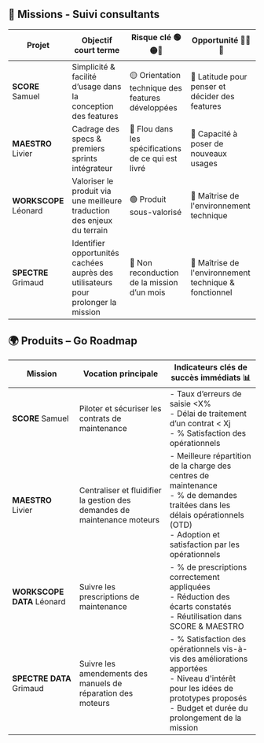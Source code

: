 ## 🧭 Missions - Suivi consultants

| Projet         |  Objectif court terme                                                                 | Risque clé 🟢🟡🔴                                | Opportunité 🥇🥈🥉                                  |
|----------------|---------------------------------------------------------------------------------------|------------------------------------------------|--------------------------------------------------|
| **SCORE** Samuel     |  Simplicité & facilité d’usage dans la conception des features                         | 🟡 Orientation technique des features développées | 🥈 Latitude pour penser et décider des features    |
| **MAESTRO** Livier   |  Cadrage des specs & premiers sprints intégrateur                                      | 🔴 Flou dans les spécifications de ce qui est livré | 🥈 Capacité à poser de nouveaux usages             |
| **WORKSCOPE** Léonard |  Valoriser le produit via une meilleure traduction des enjeux du terrain                | 🟢 Produit sous-valorisé                          | 🥇 Maîtrise de l'environnement technique           |
| **SPECTRE** Grimaud   |  Identifier opportunités cachées auprès des utilisateurs pour prolonger la mission     | 🔴 Non reconduction de la mission d’un mois       | 🥇 Maîtrise de l'environnement technique & fonctionnel |


## 🌍 Produits – Go Roadmap

| Mission        | Vocation principale                                                                 | Indicateurs clés de succès immédiats 📊 |
|----------------|-------------------------------------------------------------------------------------|-------------------------------|
| **SCORE** Samuel     | Piloter et sécuriser les contrats de maintenance                                   | - Taux d’erreurs de saisie <X%  <br> - Délai de traitement d’un contrat < Xj  <br> - % Satisfaction des opérationnels |
| **MAESTRO** Livier   | Centraliser et fluidifier la gestion des demandes de maintenance moteurs           | - Meilleure répartition de la charge des centres de maintenance   <br> - % de demandes traitées dans les délais opérationnels (OTD)  <br> - Adoption et satisfaction par les opérationnels <br>  |
| **WORKSCOPE DATA** Léonard | Suivre les prescriptions de maintenance                  | - % de prescriptions correctement appliquées  <br> - Réduction des écarts constatés  <br> - Réutilisation dans SCORE & MAESTRO |
| **SPECTRE DATA** Grimaud   | Suivre les amendements des manuels de réparation des moteurs | - % Satisfaction des opérationnels vis-à-vis des améliorations apportées <br> - Niveau d'intérêt pour les idées de prototypes proposés <br> - Budget et durée du prolongement de la mission |
